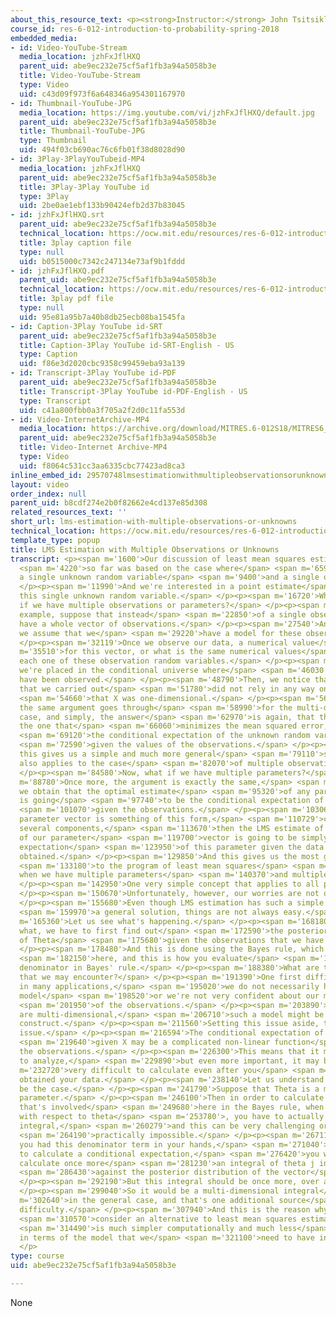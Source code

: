 ```yaml
---
about_this_resource_text: <p><strong>Instructor:</strong> John Tsitsiklis</p>
course_id: res-6-012-introduction-to-probability-spring-2018
embedded_media:
- id: Video-YouTube-Stream
  media_location: jzhFxJflHXQ
  parent_uid: abe9ec232e75cf5af1fb3a94a5058b3e
  title: Video-YouTube-Stream
  type: Video
  uid: c43d09f973f6a648346a954301167970
- id: Thumbnail-YouTube-JPG
  media_location: https://img.youtube.com/vi/jzhFxJflHXQ/default.jpg
  parent_uid: abe9ec232e75cf5af1fb3a94a5058b3e
  title: Thumbnail-YouTube-JPG
  type: Thumbnail
  uid: 494f03cb690ac76c6fb01f38d8028d90
- id: 3Play-3PlayYouTubeid-MP4
  media_location: jzhFxJflHXQ
  parent_uid: abe9ec232e75cf5af1fb3a94a5058b3e
  title: 3Play-3Play YouTube id
  type: 3Play
  uid: 2be0ae1ebf133b90424efb2d37b83045
- id: jzhFxJflHXQ.srt
  parent_uid: abe9ec232e75cf5af1fb3a94a5058b3e
  technical_location: https://ocw.mit.edu/resources/res-6-012-introduction-to-probability-spring-2018/part-ii-inference-limit-theorems/lms-estimation-with-multiple-observations-or-unknowns/jzhFxJflHXQ.srt
  title: 3play caption file
  type: null
  uid: b0515000c7342c247134e73af9b1fddd
- id: jzhFxJflHXQ.pdf
  parent_uid: abe9ec232e75cf5af1fb3a94a5058b3e
  technical_location: https://ocw.mit.edu/resources/res-6-012-introduction-to-probability-spring-2018/part-ii-inference-limit-theorems/lms-estimation-with-multiple-observations-or-unknowns/jzhFxJflHXQ.pdf
  title: 3play pdf file
  type: null
  uid: 95e81a95b7a40b8db25ecb08ba1545fa
- id: Caption-3Play YouTube id-SRT
  parent_uid: abe9ec232e75cf5af1fb3a94a5058b3e
  title: Caption-3Play YouTube id-SRT-English - US
  type: Caption
  uid: f86e3d2020cbc9358c99459eba93a139
- id: Transcript-3Play YouTube id-PDF
  parent_uid: abe9ec232e75cf5af1fb3a94a5058b3e
  title: Transcript-3Play YouTube id-PDF-English - US
  type: Transcript
  uid: c41a800fbb0a3f705a2f2d0c11fa553d
- id: Video-InternetArchive-MP4
  media_location: https://archive.org/download/MITRES.6-012S18/MITRES6_012S18_L16-07_300k.mp4
  parent_uid: abe9ec232e75cf5af1fb3a94a5058b3e
  title: Video-Internet Archive-MP4
  type: Video
  uid: f8064c531cc3aa6335cbc77423ad8ca3
inline_embed_id: 29570748lmsestimationwithmultipleobservationsorunknowns40318631
layout: video
order_index: null
parent_uid: b8cdf274e2b0f82662e4cd137e85d308
related_resources_text: ''
short_url: lms-estimation-with-multiple-observations-or-unknowns
technical_location: https://ocw.mit.edu/resources/res-6-012-introduction-to-probability-spring-2018/part-ii-inference-limit-theorems/lms-estimation-with-multiple-observations-or-unknowns
template_type: popup
title: LMS Estimation with Multiple Observations or Unknowns
transcript: <p><span m='1600'>Our discussion of least mean squares estimation</span>
  <span m='4220'>so far was based on the case where</span> <span m='6590'>we have
  a single unknown random variable</span> <span m='9400'>and a single observation.</span>
  </p><p><span m='11990'>And we're interested in a point estimate</span> <span m='14300'>of
  this single unknown random variable.</span> </p><p><span m='16720'>What happens
  if we have multiple observations or parameters?</span> </p><p><span m='20880'>For
  example, suppose that instead</span> <span m='22850'>of a single observation, we
  have a whole vector of observations.</span> </p><p><span m='27540'>And, of course,
  we assume that we</span> <span m='29220'>have a model for these observations.</span>
  </p><p><span m='32119'>Once we observe our data, a numerical value</span> <span
  m='35510'>for this vector, or what is the same numerical values</span> <span m='39300'>for
  each one of these observation random variables.</span> </p><p><span m='42930'>Then
  we're placed in the conditional universe where</span> <span m='46030'>these values
  have been observed.</span> </p><p><span m='48790'>Then, we notice that the arguments
  that we carried out</span> <span m='51780'>did not rely in any way on the fact</span>
  <span m='54660'>that X was one-dimensional.</span> </p><p><span m='56870'>Exactly
  the same argument goes through</span> <span m='58990'>for the multi-dimensional
  case, and simply, the answer</span> <span m='62970'>is again, that the optimal estimate,
  the one that</span> <span m='66060'>minimizes the mean squared error, is again,</span>
  <span m='69120'>the conditional expectation of the unknown random variable</span>
  <span m='72590'>given the values of the observations.</span> </p><p><span m='75810'>So
  this gives us a simple and much more general</span> <span m='79110'>solution that
  also applies to the case</span> <span m='82070'>of multiple observations.</span>
  </p><p><span m='84580'>Now, what if we have multiple parameters?</span> </p><p><span
  m='88780'>Once more, the argument is exactly the same,</span> <span m='92950'>and
  we obtain that the optimal estimate</span> <span m='95320'>of any particular parameter
  is going</span> <span m='97740'>to be the conditional expectation of that parameter</span>
  <span m='101070'>given the observations.</span> </p><p><span m='103060'>So if our
  parameter vector is something of this form,</span> <span m='110729'>consisting of
  several components,</span> <span m='113670'>then the LMS estimate of the jth component
  of our parameter</span> <span m='119700'>vector is going to be simply the conditional
  expectation</span> <span m='123950'>of this parameter given the data that we have
  obtained.</span> </p><p><span m='129850'>And this gives us the most general solution</span>
  <span m='133180'>to the program of least mean squares</span> <span m='135480'>estimation
  when we have multiple parameters</span> <span m='140370'>and multiple observations.</span>
  </p><p><span m='142950'>One very simple concept that applies to all possible cases.</span>
  </p><p><span m='150670'>Unfortunately, however, our worries are not over.</span>
  </p><p><span m='155680'>Even though LMS estimation has such a simple and such</span>
  <span m='159970'>a general solution, things are not always easy.</span> </p><p><span
  m='165360'>Let us see what's happening.</span> </p><p><span m='168180'>No matter
  what, we have to first find out</span> <span m='172590'>the posterior distribution
  of Theta</span> <span m='175680'>given the observations that we have obtained.</span>
  </p><p><span m='178480'>And this is done using the Bayes rule, which we have written</span>
  <span m='182150'>here, and this is how you evaluate</span> <span m='184530'>the
  denominator in Bayes' rule.</span> </p><p><span m='188380'>What are the difficulties
  that we may encounter?</span> </p><p><span m='191390'>One first difficulty is that
  in many applications,</span> <span m='195020'>we do not necessarily have a good
  model</span> <span m='198520'>or we're not very confident about our model</span>
  <span m='201950'>of the observations.</span> </p><p><span m='203890'>If X and Theta
  are multi-dimensional,</span> <span m='206710'>such a model might be difficult to
  construct.</span> </p><p><span m='211560'>Setting this issue aside, there's a further
  issue.</span> </p><p><span m='216594'>The conditional expectation of Theta</span>
  <span m='219640'>given X may be a complicated non-linear function</span> <span m='224160'>of
  the observations.</span> </p><p><span m='226300'>This means that it may be difficult
  to analyze,</span> <span m='229890'>but even more important, it may be</span> <span
  m='232720'>very difficult to calculate even after you</span> <span m='236140'>have
  obtained your data.</span> </p><p><span m='238140'>Let us understand why this might
  be the case.</span> </p><p><span m='241790'>Suppose that Theta is a multi-dimensional
  parameter.</span> </p><p><span m='246100'>Then in order to calculate the denominator
  that's involved</span> <span m='249680'>here in the Bayes rule, when you integrate
  with respect to theta</span> <span m='253780'>, you have to actually carry a multi-dimensional
  integral,</span> <span m='260279'>and this can be very challenging or sometimes,</span>
  <span m='264190'>practically impossible.</span> </p><p><span m='267110'>Even if
  you had this denominator term in your hands,</span> <span m='271040'>still, in order
  to calculate a conditional expectation,</span> <span m='276420'>you would have to
  calculate once more</span> <span m='281230'>an integral of theta j integrated</span>
  <span m='286430'>against the posterior distribution of the vector</span> <span m='289780'>theta.</span>
  </p><p><span m='292190'>But this integral should be once more, over all the parameters.</span>
  </p><p><span m='299040'>So it would be a multi-dimensional integral</span> <span
  m='302640'>in the general case, and that's one additional source</span> <span m='306090'>of
  difficulty.</span> </p><p><span m='307940'>And this is the reason why we will also</span>
  <span m='310570'>consider an alternative to least mean squares estimation, which</span>
  <span m='314490'>is much simpler computationally and much less</span> <span m='317890'>demanding
  in terms of the model that we</span> <span m='321100'>need to have in our hands.</span>
  </p>
type: course
uid: abe9ec232e75cf5af1fb3a94a5058b3e

---
```

None